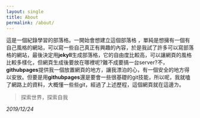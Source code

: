 ```yaml
---
layout: single
title: About
permalink: /about/
---
```


這是一個紀錄學習的部落格。一開始會想建立這個部落格 ，單純是想擁有一個有自己風格的網站，可以寫一些自己真正有興趣的內容，於是我試了許多可以寫部落格的網站，最後決定用**jekyll**生成部落格，它的自由度比較高，可以讓網頁的風格比較多樣化，但網頁生成後要放在哪裡呢?難不成要搞一台server?不，**githubpages**提供我一個放置網頁的地方，讓我漂泊的心，有一個安全的地方得以安放。但要是用**githubpages**還是要會一些很基礎的git技能，所以呢，我就嗑了網路上的資料，大概懂一些些git，經過了上述歷程，這個網頁就在這邊ㄌ。


> 探索世界，探索自我 

_2019/12/24_
